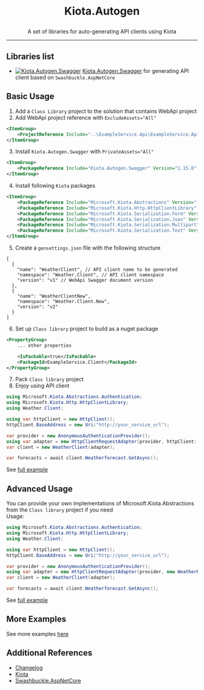 # <p align="center"> Kiota.Autogen </p>

<p align="center"> A set of libraries for auto-generating API clients using Kiota </p>

---

## Libraries list

- [![Kiota.Autogen.Swagger](https://buildstats.info/nuget/Swashbuckle.AspNetCore)](https://www.nuget.org/packages/Swashbuckle.AspNetCore/) [Kiota.Autogen.Swagger](src/Kiota.Autogen.Swagger) for generating API client based on `Swashbuckle.AspNetCore`

## Basic Usage

1. Add a `Class Library` project to the solution that contains WebApi project
2. Add WebApi project reference with `ExcludeAssets="All"`
```xml
<ItemGroup>
    <ProjectReference Include="..\ExampleService.Api\ExampleService.Api.csproj" ExcludeAssets="All" />
</ItemGroup>
```
3. Install `Kiota.Autogen.Swagger` with `PrivateAssets="All"`
```xml
<ItemGroup>
    <PackageReference Include="Kiota.Autogen.Swagger" Version="1.15.0" PrivateAssets="All" />
</ItemGroup>
```
4. Install following `Kiota` packages
```xml
<ItemGroup>
    <PackageReference Include="Microsoft.Kiota.Abstractions" Version="1.9.9" />
    <PackageReference Include="Microsoft.Kiota.Http.HttpClientLibrary" Version="1.9.9" />
    <PackageReference Include="Microsoft.Kiota.Serialization.Form" Version="1.9.9" />
    <PackageReference Include="Microsoft.Kiota.Serialization.Json" Version="1.9.9" />
    <PackageReference Include="Microsoft.Kiota.Serialization.Multipart" Version="1.9.9" />
    <PackageReference Include="Microsoft.Kiota.Serialization.Text" Version="1.9.9" />
</ItemGroup>
```
5. Create a `gensettings.json` file with the following structure
```jsonc
[
  {
    "name": "WeatherClient", // API client name to be generated
    "namespace": "Weather.Client", // API client namespace
    "version": "v1" // WebApi Swagger document version
  },
  {
    "name": "WeatherClientNew",
    "namespace": "Weather.Client.New",
    "version": "v2"
  }
]
```
6. Set up `Class library` project to build as a nuget package
```xml
<PropertyGroup>
    ... other properties

    <IsPackable>true</IsPackable>
    <PackageId>ExampleService.Client</PackageId>
</PropertyGroup>
```
7. Pack `Class library` project
8. Enjoy using API client
```csharp
using Microsoft.Kiota.Abstractions.Authentication;
using Microsoft.Kiota.Http.HttpClientLibrary;
using Weather.Client;

using var httpClient = new HttpClient();
httpClient.BaseAddress = new Uri("http://your_service_url");

var provider = new AnonymousAuthenticationProvider();
using var adapter = new HttpClientRequestAdapter(provider, httpClient: httpClient);
var client = new WeatherClient(adapter);

var forecasts = await client.Weatherforecast.GetAsync();
```

See [full example](examples/basic_swagger)

## Advanced Usage

You can provide your own implementations of Microsoft.Kiota.Abstractions from the `Class library` project if you need\
Usage:
```csharp
using Microsoft.Kiota.Abstractions.Authentication;
using Microsoft.Kiota.Http.HttpClientLibrary;
using Weather.Client;

using var httpClient = new HttpClient();
httpClient.BaseAddress = new Uri("http://your_service_url");

var provider = new AnonymousAuthenticationProvider();
using var adapter = new HttpClientRequestAdapter(provider, new WeatherParseNodeFactory(), new WeatherSerializationWriterFactory(), httpClient: httpClient);
var client = new WeatherClient(adapter);

var forecasts = await client.Weatherforecast.GetAsync();
```

See [full example](examples/advanced)

## More Examples

See more examples [here](examples)

## Additional References

- [Changelog](CHANGELOG.md)
- [Kiota](https://github.com/microsoft/kiota)
- [Swashbuckle.AspNetCore](https://github.com/domaindrivendev/Swashbuckle.AspNetCore)